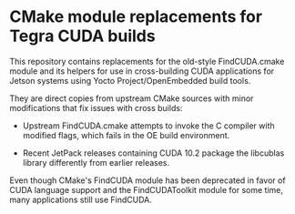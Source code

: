 # CMake module replacements for Tegra CUDA builds

This repository contains replacements for the old-style
FindCUDA.cmake module and its helpers for use in cross-building
CUDA applications for Jetson systems using Yocto Project/OpenEmbedded
build tools.

They are direct copies from upstream CMake sources with
minor modifications that fix issues with cross builds:

* Upstream FindCUDA.cmake attempts to invoke the C compiler
  with modified flags, which fails in the OE build environment.

* Recent JetPack releases containing CUDA 10.2 package the
  libcublas library differently from earlier releases.

Even though CMake's FindCUDA module has been deprecated in favor
of CUDA language support and the FindCUDAToolkit module for some
time, many applications still use FindCUDA.

